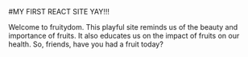 #MY FIRST REACT SITE YAY!!!

Welcome to fruitydom. This playful site reminds us of the beauty and importance of fruits. It also educates us on the impact of fruits on our health. So, friends, have you had a fruit today?
